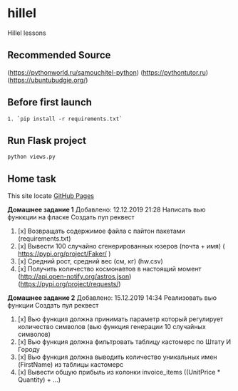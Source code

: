# hillel
Hillel lessons


## Recommended Source
(https://pythonworld.ru/samouchitel-python)
(https://pythontutor.ru)
(https://ubuntubudgie.org/)


## Before first launch
```
1. `pip install -r requirements.txt`
```


## Run Flask project
```
python views.py
```


## Home task
This site locate [GitHub Pages](https://github.com/miha-pavel/hillel)

**Домашнее задание 1**
Добавлено: 12.12.2019 21:28
Написать вью функкции на фласке
Создать пул реквест

1. [x] Возвращать содержимое файла с пайтон пакетами (requirements.txt)
2. [x] Вывести 100 случайно сгенерированных юзеров (почта + имя) ( https://pypi.org/project/Faker/ )
3. [x] Средний рост, средний вес (см, кг) (hw.csv)
4. [x] Получить количество космонавтов в настоящий момент (http://api.open-notify.org/astros.json) (https://pypi.org/project/requests/)


**Домашнее задание 2**
Добавлено: 15.12.2019 14:34
Реализовать вью функции
Создать пул реквест

1. [x] Вью функция должна принимать параметр который регулирует количество символов (вью функция генерации 10 случайных символов)
2. [x] Вью функция должна фильтровать таблицу кастомерс по Штату И Городу
3. [x] Вью функция должна выводить количество уникальных имен (FirstName) из таблицы кастомерс
4. [x] Вывести общую прибыль из колонки invoice_items ((UnitPrice * Quantity) + ...)
```
